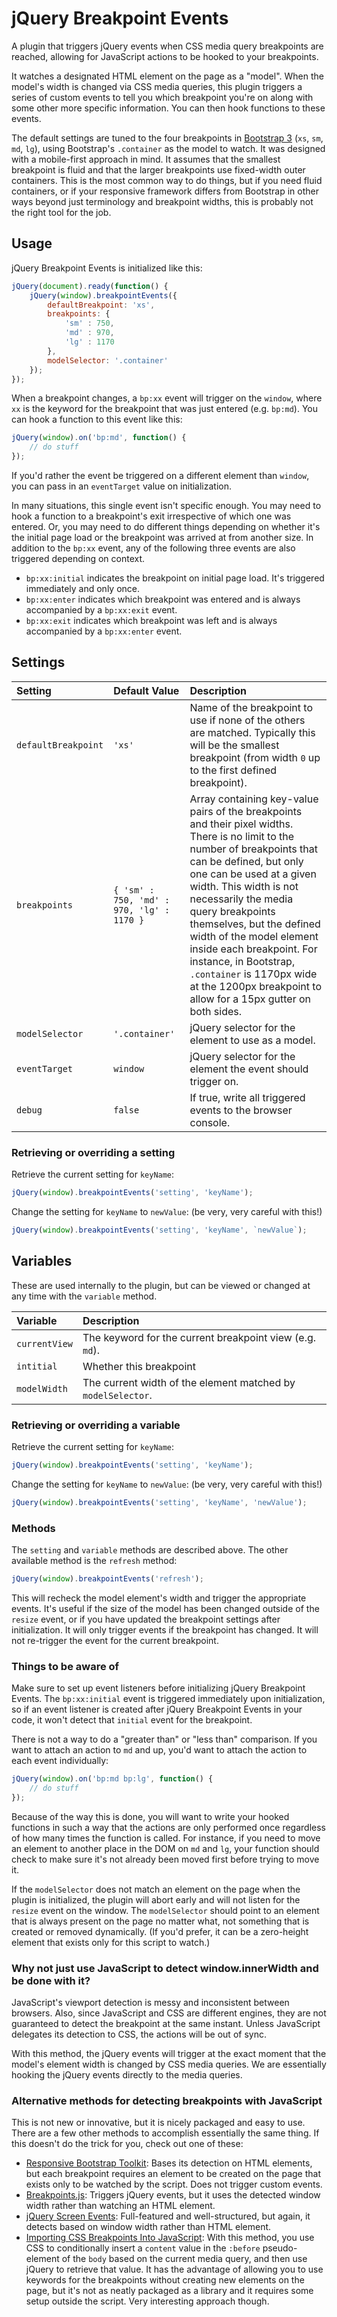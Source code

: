 # jQuery Breakpoint Events #

A plugin that triggers jQuery events when CSS media query breakpoints are reached, allowing for JavaScript actions to be hooked to your breakpoints.

It watches a designated HTML element on the page as a "model". When the model's width is changed via CSS media queries, this plugin triggers a series of custom events to tell you which breakpoint you're on along with some other more specific information. You can then hook functions to these events.

The default settings are tuned to the four breakpoints in [Bootstrap 3](http://getbootstrap.com/) (`xs`, `sm`, `md`, `lg`), using Bootstrap's `.container` as the model to watch. It was designed with a mobile-first approach in mind. It assumes that the smallest breakpoint is fluid and that the larger breakpoints use fixed-width outer containers. This is the most common way to do things, but if you need fluid containers, or if your responsive framework differs from Bootstrap in other ways beyond just terminology and breakpoint widths, this is probably not the right tool for the job.

## Usage ##

jQuery Breakpoint Events is initialized like this:

```javascript
jQuery(document).ready(function() {
	jQuery(window).breakpointEvents({
		defaultBreakpoint: 'xs',
		breakpoints: {
			'sm' : 750,
			'md' : 970,
			'lg' : 1170
		},
		modelSelector: '.container'
	});
});
```

When a breakpoint changes, a `bp:xx` event will trigger on the `window`, where `xx` is the keyword for the breakpoint that was just entered (e.g. `bp:md`). You can hook a function to this event like this:

```javascript
jQuery(window).on('bp:md', function() {
	// do stuff
});
```

If you'd rather the event be triggered on a different element than `window`, you can pass in an `eventTarget` value on initialization.

In many situations, this single event isn't specific enough. You may need to hook a function to a breakpoint's exit irrespective of which one was entered. Or, you may need to do different things depending on whether it's the initial page load or the breakpoint was arrived at from another size. In addition to the `bp:xx` event, any of the following three events are also triggered depending on context.

  * `bp:xx:initial` indicates the breakpoint on initial page load. It's triggered immediately and only once.
  * `bp:xx:enter` indicates which breakpoint was entered and is always accompanied by a `bp:xx:exit` event.
  * `bp:xx:exit` indicates which breakpoint was left and is always accompanied by a `bp:xx:enter` event.


## Settings ##

| Setting             | Default Value    | Description
|:--------------------|:-----------|:------------
| `defaultBreakpoint` | `'xs'`       | Name of the breakpoint to use if none of the others are matched. Typically this will be the smallest breakpoint (from width `0` up to the first defined breakpoint).
| `breakpoints`       | `{ 'sm' : 750, 'md' : 970, 'lg' : 1170 }` | Array containing key-value pairs of the breakpoints and their pixel widths. There is no limit to the number of breakpoints that can be defined, but only one can be used at a given width. This width is not necessarily the media query breakpoints themselves, but the defined width of the model element inside each breakpoint. For instance, in Bootstrap, `.container` is 1170px wide at the 1200px breakpoint to allow for a 15px gutter on both sides.
| `modelSelector`     | `'.container'` | jQuery selector for the element to use as a model.
| `eventTarget`       | `window`   | jQuery selector for the element the event should trigger on.
| `debug`             | `false`      | If true, write all triggered events to the browser console.


### Retrieving or overriding a setting ###

Retrieve the current setting for `keyName`:

```javascript
jQuery(window).breakpointEvents('setting', 'keyName');
```

Change the setting for `keyName` to `newValue`: (be very, very careful with this!)

```javascript
jQuery(window).breakpointEvents('setting', 'keyName', `newValue`);
```

## Variables ##

These are used internally to the plugin, but can be viewed or changed at any time with the `variable` method.

| Variable            | Description
|:--------------------|:------------
| `currentView`       | The keyword for the current breakpoint view (e.g. `md`).
| `intitial`          | Whether this breakpoint 
| `modelWidth`        | The current width of the element matched by `modelSelector`.

### Retrieving or overriding a variable ###

Retrieve the current setting for `keyName`:

```javascript
jQuery(window).breakpointEvents('setting', 'keyName');
```

Change the setting for `keyName` to `newValue`: (be very, very careful with this!)

```javascript
jQuery(window).breakpointEvents('setting', 'keyName', 'newValue');
```

### Methods ###

The `setting` and `variable` methods are described above. The other available method is the `refresh` method:

```javascript
jQuery(window).breakpointEvents('refresh');
```

This will recheck the model element's width and trigger the appropriate events. It's useful if the size of the model has been changed outside of the `resize` event, or if you have updated the breakpoint settings after initialization. It will only trigger events if the breakpoint has changed. It will not re-trigger the event for the current breakpoint.

### Things to be aware of ###

Make sure to set up event listeners before initializing jQuery Breakpoint Events. The `bp:xx:initial` event is triggered immediately upon initialization, so if an event listener is created after jQuery Breakpoint Events in your code, it won't detect that `initial` event for the breakpoint.

There is not a way to do a "greater than" or "less than" comparison. If you want to attach an action to `md` and up, you'd want to attach the action to each event individually:

```javascript
jQuery(window).on('bp:md bp:lg', function() { 
    // do stuff 
});
```

Because of the way this is done, you will want to write your hooked functions in such a way that the actions are only performed once regardless of how many times the function is called. For instance, if you need to move an element to another place in the DOM on `md` and `lg`, your function should check to make sure it's not already been moved first before trying to move it.

If the `modelSelector` does not match an element on the page when the plugin is initialized, the plugin will abort early and will not listen for the `resize` event on the window. The `modelSelector` should point to an element that is always present on the page no matter what, not something that is created or removed dynamically. (If you'd prefer, it can be a zero-height element that exists only for this script to watch.)

### Why not just use JavaScript to detect window.innerWidth and be done with it? ###

JavaScript's viewport detection is messy and inconsistent between browsers. Also, since JavaScript and CSS are different engines, they are not guaranteed to detect the breakpoint at the same instant. Unless JavaScript delegates its detection to CSS, the actions will be out of sync. 

With this method, the jQuery events will trigger at the exact moment that the model's element width is changed by CSS media queries. We are essentially hooking the jQuery events directly to the media queries.


### Alternative methods for detecting breakpoints with JavaScript ###

This is not new or innovative, but it is nicely packaged and easy to use. There are a few other methods to accomplish essentially the same thing. If this doesn't do the trick for you, check out one of these:

 * [Responsive Bootstrap Toolkit](https://github.com/maciej-gurban/responsive-bootstrap-toolkit): Bases its detection on HTML elements, but each breakpoint requires an element to be created on the page that exists only to be watched by the script. Does not trigger custom events.
 * [Breakpoints.js](https://github.com/xoxco/breakpoints): Triggers jQuery events, but it uses the detected window width rather than watching an HTML element.
 * [jQuery Screen Events](https://github.com/lunsdorf/jquery-screen-events): Full-featured and well-structured, but again, it detects based on window width rather than HTML element.
 * [Importing CSS Breakpoints Into JavaScript](https://www.lullabot.com/articles/importing-css-breakpoints-into-javascript): With this method, you use CSS to conditionally insert a `content` value in the `:before` pseudo-element of the `body` based on the current media query, and then use jQuery to retrieve that value. It has the advantage of allowing you to use keywords for the breakpoints without creating new elements on the page, but it's not as neatly packaged as a library and it requires some setup outside the script. Very interesting approach though.